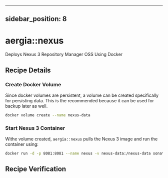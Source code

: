 [//]: # (Copyright Jiaqi Liu)

[//]: # (Licensed under the Apache License, Version 2.0 &#40;the "License"&#41;;)
[//]: # (you may not use this file except in compliance with the License.)
[//]: # (You may obtain a copy of the License at)

[//]: # (    http://www.apache.org/licenses/LICENSE-2.0)

[//]: # (Unless required by applicable law or agreed to in writing, software)
[//]: # (distributed under the License is distributed on an "AS IS" BASIS,)
[//]: # (WITHOUT WARRANTIES OR CONDITIONS OF ANY KIND, either express or implied.)
[//]: # (See the License for the specific language governing permissions and)
[//]: # (limitations under the License.)

---
sidebar_position: 8
---

aergia::nexus
=============

Deploys Nexus 3 Repository Manager OSS Using Docker

Recipe Details
--------------

### Create Docker Volume

Since docker volumes are persistent, a volume can be created specifically for persisting data. This is the recommended
because it can be used for backup later as well.

```bash
docker volume create --name nexus-data
```

### Start Nexus 3 Container

Withe volume created, `aergia::nexus` pulls the Nexus 3 image and run the container using:

```bash
docker run -d -p 8081:8081 --name nexus -v nexus-data:/nexus-data sonatype/nexus3
```

Recipe Verification
-------------------
